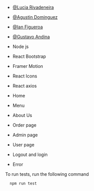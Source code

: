 
- [@Lucia Rivadeneira](https://github.com/lar159)
- [@Agustin Dominguez](https://github.com/AgusDomz)
- [@Ian Figueroa](https://github.com/ianfigueroa01)
- [@Gustavo Andina](https://github.com/Flequex)


- Node js




- React Bootstrap
- Framer Motion
- React Icons
- React axios


- Home
- Menu
- About Us
- Order page
- Admin page
- User page
- Logout and login
- Error




To run tests, run the following command

```bash
  npm run test
```


